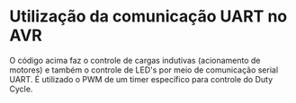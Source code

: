 # Utilização da comunicação UART no AVR

O código acima faz o controle de cargas indutivas (acionamento de motores) e também o controle de LED's por meio de comunicação
serial UART. É utilizado o PWM de um timer específico para controle do Duty Cycle. 
